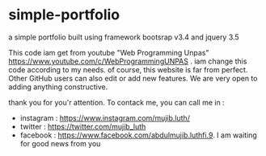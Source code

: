 # simple-portfolio
a simple portfolio built using framework bootsrap v3.4 and jquery 3.5

This code iam get from youtube "Web Programming Unpas" https://www.youtube.com/c/WebProgrammingUNPAS .
iam change this code according to my needs. of course, this website is far from perfect.
Other GitHub users can also edit or add new features. We are very open to adding anything constructive. 

thank you for you'r attention. To contack me, you can call me in : 
- instagram : https://www.instagram.com/mujib.luth/
- twitter   : https://twitter.com/mujib_luth
- facebook  : https://www.facebook.com/abdulmujib.luthfi.9.
I am waiting for good news from you
